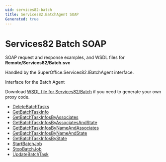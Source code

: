 ```yaml
---
uid: services82-batch
title: Services82.BatchAgent SOAP
Generated: true
---
```


# Services82 Batch SOAP

SOAP request and response examples, and WSDL files for **Remote/Services82/Batch.svc**

Handled by the <see cref="T:SuperOffice.Services82.IBatchAgent">SuperOffice.Services82.IBatchAgent</see> interface.

Interface for the Batch Agent

Download [WSDL file for Services82/Batch](../Services82-Batch.md) if you need to generate your own proxy code.

* [DeleteBatchTasks](DeleteBatchTasks.md)
* [GetBatchTaskInfo](GetBatchTaskInfo.md)
* [GetBatchTaskInfosByAssociates](GetBatchTaskInfosByAssociates.md)
* [GetBatchTaskInfosByAssociatesAndState](GetBatchTaskInfosByAssociatesAndState.md)
* [GetBatchTaskInfosByNameAndAssociates](GetBatchTaskInfosByNameAndAssociates.md)
* [GetBatchTaskInfosByNameAndState](GetBatchTaskInfosByNameAndState.md)
* [GetBatchTaskInfosByState](GetBatchTaskInfosByState.md)
* [StartBatchJob](StartBatchJob.md)
* [StopBatchJob](StopBatchJob.md)
* [UpdateBatchTask](UpdateBatchTask.md)
